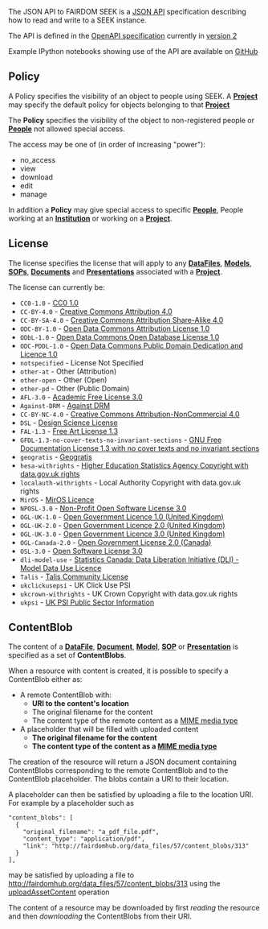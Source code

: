 <a name="api"></a>The JSON API to FAIRDOM SEEK is a [JSON API](http://jsonapi.org) specification describing how to read and write to a SEEK instance.

The API is defined in the [OpenAPI specification](https://swagger.io/specification) currently in [version 2](https://github.com/OAI/OpenAPI-Specification/blob/master/versions/2.0.md)

Example IPython notebooks showing use of the API are available on [GitHub](https://github.com/FAIRdom/api-workshop)

## Policy
<a name="Policy"></a>
A Policy specifies the visibility of an object to people using SEEK. A <a href="#projects">**Project**</a> may specify the default policy for objects belonging to that <a href="#projects">**Project**</a>

The **Policy** specifies the visibility of the object to non-registered people or <a href="#people">**People**</a> not allowed special access.

The access may be one of (in order of increasing "power"):

* no_access
* view
* download
* edit
* manage

In addition a **Policy** may give special access to specific <a href="#people">**People**</a>, People working at an <a href="#institutions">**Institution**</a> or working on a <a href="#projects">**Project**</a>.

## License
<a name="License"></a>
The license specifies the license that will apply to any <a href="#dataFiles">**DataFiles**</a>, <a href="#models">**Models**</a>, <a href="#sops">**SOPs**</a>, <a href="#documents">**Documents**</a> and <a href="#presentations">**Presentations**</a> associated with a <a href="#projects">**Project**</a>.

The license can currently be:

* `CC0-1.0` - [CC0 1.0](https://creativecommons.org/publicdomain/zero/1.0/)
* `CC-BY-4.0` - [Creative Commons Attribution 4.0](https://creativecommons.org/licenses/by/4.0/)
* `CC-BY-SA-4.0` - [Creative Commons Attribution Share-Alike 4.0](https://creativecommons.org/licenses/by-sa/4.0/)
* `ODC-BY-1.0` - [Open Data Commons Attribution License 1.0](http://www.opendefinition.org/licenses/odc-by)
* `ODbL-1.0` - [Open Data Commons Open Database License 1.0](http://www.opendefinition.org/licenses/odc-odbl)
* `ODC-PDDL-1.0` - [Open Data Commons Public Domain Dedication and Licence 1.0](http://www.opendefinition.org/licenses/odc-pddl)
* `notspecified` - License Not Specified
* `other-at` - Other (Attribution)
* `other-open` - Other (Open)
* `other-pd` - Other (Public Domain)
* `AFL-3.0` - [Academic Free License 3.0](http://www.opensource.org/licenses/AFL-3.0)
* `Against-DRM` - [Against DRM](http://www.opendefinition.org/licenses/against-drm)
* `CC-BY-NC-4.0` - [Creative Commons Attribution-NonCommercial 4.0](https://creativecommons.org/licenses/by-nc/4.0/)
* `DSL` - [Design Science License](http://www.opendefinition.org/licenses/dsl)
* `FAL-1.3` - [Free Art License 1.3](http://www.opendefinition.org/licenses/fal)
* `GFDL-1.3-no-cover-texts-no-invariant-sections` - [GNU Free Documentation License 1.3 with no cover texts and no invariant sections](http://www.opendefinition.org/licenses/gfdl)
* `geogratis` - [Geogratis](http://geogratis.gc.ca/geogratis/licenceGG)
* `hesa-withrights` - [Higher Education Statistics Agency Copyright with data.gov.uk rights](http://www.hesa.ac.uk/index.php?option=com_content&amp;task=view&amp;id=2619&amp;Itemid=209)
* `localauth-withrights` - Local Authority Copyright with data.gov.uk rights
* `MirOS` - [MirOS Licence](http://www.opensource.org/licenses/MirOS)
* `NPOSL-3.0` - [Non-Profit Open Software License 3.0](http://www.opensource.org/licenses/NPOSL-3.0)
* `OGL-UK-1.0` - [Open Government Licence 1.0 (United Kingdom)](http://reference.data.gov.uk/id/open-government-licence)
* `OGL-UK-2.0` - [Open Government Licence 2.0 (United Kingdom)](https://www.nationalarchives.gov.uk/doc/open-government-licence/version/2/)
* `OGL-UK-3.0` - [Open Government Licence 3.0 (United Kingdom)](https://www.nationalarchives.gov.uk/doc/open-government-licence/version/3/)
* `OGL-Canada-2.0` - [Open Government License 2.0 (Canada)](http://data.gc.ca/eng/open-government-licence-canada)
* `OSL-3.0` - [Open Software License 3.0](http://www.opensource.org/licenses/OSL-3.0)
* `dli-model-use` - [Statistics Canada: Data Liberation Initiative (DLI) - Model Data Use Licence](http://data.library.ubc.ca/datalib/geographic/DMTI/license.html)
* `Talis` - [Talis Community License](http://www.opendefinition.org/licenses/tcl)
* `ukclickusepsi` - UK Click Use PSI
* `ukcrown-withrights` - UK Crown Copyright with data.gov.uk rights
* `ukpsi` - [UK PSI Public Sector Information](http://www.opendefinition.org/licenses/ukpsi)

## ContentBlob
<a name="ContentBlob"></a>
<a name="contentBlobs"></a>
The content of a <a href="#dataFiles">**DataFile**</a>, <a href="#documents">**Document**</a>, <a href="#models">**Model**</a>, <a href="#sops">**SOP**</a> or <a href="#presentations">**Presentation**</a> is specified as a set of **ContentBlobs**.

When a resource with content is created, it is possible to specify a ContentBlob either as:

* A remote ContentBlob with:
  * **URI to the content's location**
  * The original filename for the content
  * The content type of the remote content as a [MIME media type](https://en.wikipedia.org/wiki/Media_type)
* A placeholder that will be filled with uploaded content
  * **The original filename for the content**
  * **The content type of the content as a [MIME media type](https://en.wikipedia.org/wiki/Media_type)**

The creation of the resource will return a JSON document containing ContentBlobs corresponding to the remote ContentBlob and to the ContentBlob placeholder. The blobs contain a URI to their location.

A placeholder can then be satisfied by uploading a file to the location URI. For example by a placeholder such as 

```
"content_blobs": [
  {
    "original_filename": "a_pdf_file.pdf",
    "content_type": "application/pdf",
    "link": "http://fairdomhub.org/data_files/57/content_blobs/313"
  }
],
```

may be satisfied by uploading a file to http://fairdomhub.org/data_files/57/content_blobs/313 using the <a href="#uploadAssetContent">uploadAssetContent</a> operation

The content of a resource may be downloaded by first *reading* the resource and then *downloading* the ContentBlobs from their URI.
